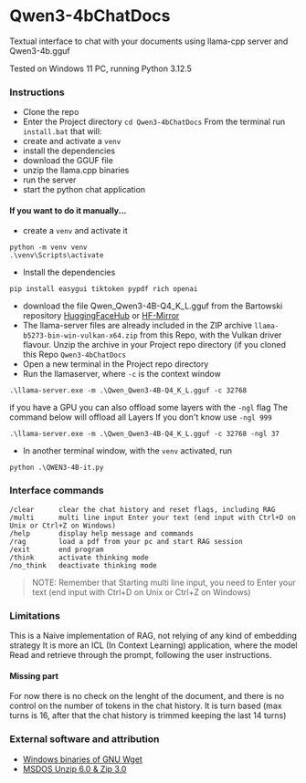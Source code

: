 # Qwen3-4bChatDocs
Textual interface to chat with your documents using llama-cpp server and Qwen3-4b.gguf

Tested on Windows 11 PC, running Python 3.12.5

### Instructions
- Clone the repo
- Enter the Project directory
`cd Qwen3-4bChatDocs`
From the terminal run `install.bat` that will:
- create and activate a `venv`
- install the dependencies
- download the GGUF file
- unzip the llama.cpp binaries
- run the server
- start the python chat application


#### If you want to do it manually...
- create a `venv` and activate it
```
python -m venv venv
.\venv\Scripts\activate
```
- Install the dependencies
```
pip install easygui tiktoken pypdf rich openai
```
- download the file Qwen_Qwen3-4B-Q4_K_L.gguf from the Bartowski repository [HuggingFaceHub](https://huggingface.co/bartowski/Qwen_Qwen3-4B-GGUF/resolve/main/Qwen_Qwen3-4B-Q4_K_L.gguf?download=true) or [HF-Mirror](https://hf-mirror.com/bartowski/Qwen_Qwen3-4B-GGUF/resolve/main/Qwen_Qwen3-4B-Q4_K_L.gguf?download=true)
- The llama-server files are already included in the ZIP archive `llama-b5273-bin-win-vulkan-x64.zip` from this Repo, with the Vulkan driver flavour.
Unzip the archive in your Project repo directory (if you cloned this Repo `Qwen3-4bChatDocs`
- Open a new terminal in the Project repo directory
- Run the llamaserver, where `-c` is the context window
```
.\llama-server.exe -m .\Qwen_Qwen3-4B-Q4_K_L.gguf -c 32768
```
if you have a GPU you can also offload some layers with the `-ngl` flag
The command below will offload all Layers
If you don't know use `-ngl 999`
```
.\llama-server.exe -m .\Qwen_Qwen3-4B-Q4_K_L.gguf -c 32768 -ngl 37
```
- In another terminal window, with the `venv` activated, run
```
python .\QWEN3-4B-it.py
```


### Interface commands
```
/clear      clear the chat history and reset flags, including RAG
/multi      multi line input Enter your text (end input with Ctrl+D on Unix or Ctrl+Z on Windows)
/help       display help message and commands
/rag        load a pdf from your pc and start RAG session
/exit       end program
/think      activate thinking mode
/no_think   deactivate thinking mode
```

> NOTE: Remember that Starting multi line input, you need to  Enter your text (end input with Ctrl+D on Unix or Ctrl+Z on Windows)


### Limitations
This is a Naive implementation of RAG, not relying of any kind of embedding strategy
It is more an ICL (In Context Learning) application, where the model Read and retrieve through the prompt, following the user instructions.
#### Missing part
For now there is no check on the lenght of the document, and there is no control on the number of tokens in the chat history. It is turn based (max turns is 16, after that the chat history is trimmed keeping the last 14 turns)


### External software and attribution
- [Windows binaries of GNU Wget](https://eternallybored.org/misc/wget/) 
- [MSDOS Unzip 6.0 & Zip 3.0](https://archive.org/download/infozip_msdos/unz600x3.zip)








